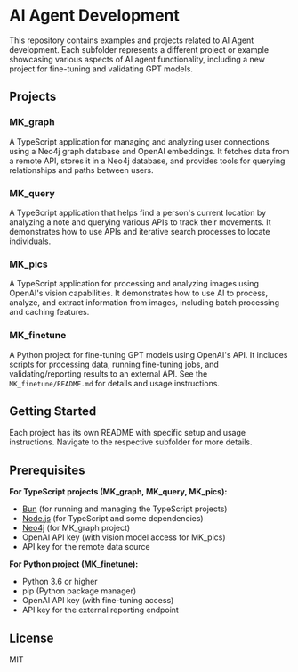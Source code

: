 # AI Agent Development

This repository contains examples and projects related to AI Agent development. Each subfolder represents a different project or example showcasing various aspects of AI agent functionality, including a new project for fine-tuning and validating GPT models.

## Projects

### MK_graph

A TypeScript application for managing and analyzing user connections using a Neo4j graph database and OpenAI embeddings. It fetches data from a remote API, stores it in a Neo4j database, and provides tools for querying relationships and paths between users.

### MK_query

A TypeScript application that helps find a person's current location by analyzing a note and querying various APIs to track their movements. It demonstrates how to use APIs and iterative search processes to locate individuals.

### MK_pics

A TypeScript application for processing and analyzing images using OpenAI's vision capabilities. It demonstrates how to use AI to process, analyze, and extract information from images, including batch processing and caching features.

### MK_finetune

A Python project for fine-tuning GPT models using OpenAI's API. It includes scripts for processing data, running fine-tuning jobs, and validating/reporting results to an external API. See the `MK_finetune/README.md` for details and usage instructions.

## Getting Started

Each project has its own README with specific setup and usage instructions. Navigate to the respective subfolder for more details.

## Prerequisites

**For TypeScript projects (MK_graph, MK_query, MK_pics):**

- [Bun](https://bun.sh/) (for running and managing the TypeScript projects)
- [Node.js](https://nodejs.org/) (for TypeScript and some dependencies)
- [Neo4j](https://neo4j.com/) (for MK_graph project)
- OpenAI API key (with vision model access for MK_pics)
- API key for the remote data source

**For Python project (MK_finetune):**

- Python 3.6 or higher
- pip (Python package manager)
- OpenAI API key (with fine-tuning access)
- API key for the external reporting endpoint

## License

MIT
